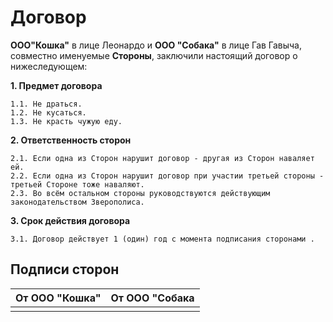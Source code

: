 # Договор

**ООО"Кошка"** в лице Леонардо и **ООО "Собака"** в лице Гав Гавыча, совместно именуемые **Стороны**, заключили настоящий договор о нижеследующем:

**1. Предмет договора**

    1.1. Не драться.
    1.2. Не кусаться.
    1.3. Не красть чужую еду.

**2. Ответственность сторон**

    2.1. Если одна из Сторон нарушит договор - другая из Сторон наваляет ей.
    2.2. Если одна из Сторон нарушит договор при участии третьей стороны - третьей Стороне тоже наваляют.
    2.3. Во всём остальном стороны руководствуются действующим законодательством Зверополиса.

**3. Срок действия договора**
  
    3.1. Договор действует 1 (один) год с момента подписания сторонами .

## Подписи сторон

| От ООО "Кошка" | От ООО "Собака |
|----------------|-------------------|
|                |                   |



